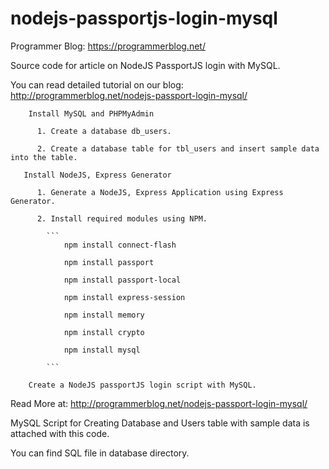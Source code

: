 # nodejs-passportjs-login-mysql
Programmer Blog: https://programmerblog.net/

Source code for article on NodeJS PassportJS login with MySQL.

You can read detailed tutorial on our blog: http://programmerblog.net/nodejs-passport-login-mysql/
     
        Install MySQL and PHPMyAdmin 
      
          1. Create a database db_users.

          2. Create a database table for tbl_users and insert sample data into the table.
   
       Install NodeJS, Express Generator
       
          1. Generate a NodeJS, Express Application using Express Generator.

          2. Install required modules using NPM.
          
            ``` 
                npm install connect-flash

                npm install passport

                npm install passport-local

                npm install express-session

                npm install memory

                npm install crypto

                npm install mysql
            
            ```

        Create a NodeJS passportJS login script with MySQL.
        
 Read More at: http://programmerblog.net/nodejs-passport-login-mysql/
        
 MySQL Script for Creating Database and Users table with sample data is attached with this code.

 You can find SQL file in database directory.
        
         
        
     
